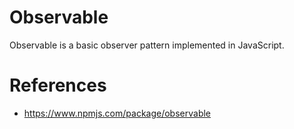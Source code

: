 # Observable

Observable is a basic observer pattern implemented in JavaScript.

# References

- https://www.npmjs.com/package/observable
